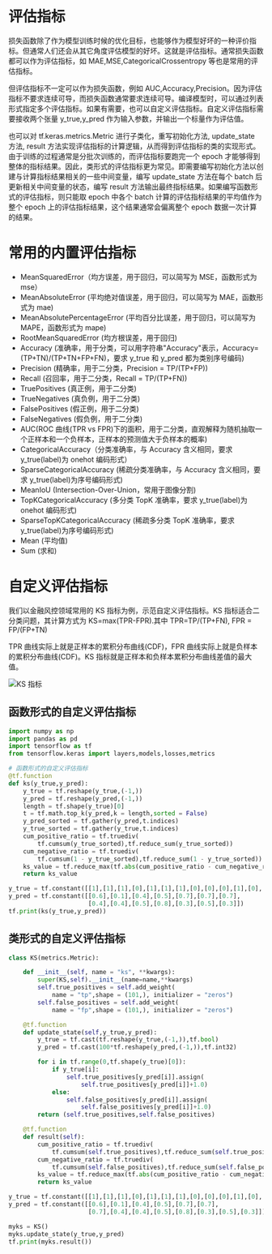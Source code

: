 # 评估指标

损失函数除了作为模型训练时候的优化目标，也能够作为模型好坏的一种评价指标。但通常人们还会从其它角度评估模型的好坏。这就是评估指标。通常损失函数都可以作为评估指标，如 MAE,MSE,CategoricalCrossentropy 等也是常用的评估指标。

但评估指标不一定可以作为损失函数，例如 AUC,Accuracy,Precision。因为评估指标不要求连续可导，而损失函数通常要求连续可导。编译模型时，可以通过列表形式指定多个评估指标。如果有需要，也可以自定义评估指标。自定义评估指标需要接收两个张量 y_true,y_pred 作为输入参数，并输出一个标量作为评估值。

也可以对 tf.keras.metrics.Metric 进行子类化，重写初始化方法, update_state 方法, result 方法实现评估指标的计算逻辑，从而得到评估指标的类的实现形式。由于训练的过程通常是分批次训练的，而评估指标要跑完一个 epoch 才能够得到整体的指标结果。因此，类形式的评估指标更为常见。即需要编写初始化方法以创建与计算指标结果相关的一些中间变量，编写 update_state 方法在每个 batch 后更新相关中间变量的状态，编写 result 方法输出最终指标结果。如果编写函数形式的评估指标，则只能取 epoch 中各个 batch 计算的评估指标结果的平均值作为整个 epoch 上的评估指标结果，这个结果通常会偏离整个 epoch 数据一次计算的结果。

# 常用的内置评估指标

- MeanSquaredError（均方误差，用于回归，可以简写为 MSE，函数形式为 mse）
- MeanAbsoluteError (平均绝对值误差，用于回归，可以简写为 MAE，函数形式为 mae)
- MeanAbsolutePercentageError (平均百分比误差，用于回归，可以简写为 MAPE，函数形式为 mape)
- RootMeanSquaredError (均方根误差，用于回归)
- Accuracy (准确率，用于分类，可以用字符串"Accuracy"表示，Accuracy=(TP+TN)/(TP+TN+FP+FN)，要求 y_true 和 y_pred 都为类别序号编码)
- Precision (精确率，用于二分类，Precision = TP/(TP+FP))
- Recall (召回率，用于二分类，Recall = TP/(TP+FN))
- TruePositives (真正例，用于二分类)
- TrueNegatives (真负例，用于二分类)
- FalsePositives (假正例，用于二分类)
- FalseNegatives (假负例，用于二分类)
- AUC(ROC 曲线(TPR vs FPR)下的面积，用于二分类，直观解释为随机抽取一个正样本和一个负样本，正样本的预测值大于负样本的概率)
- CategoricalAccuracy（分类准确率，与 Accuracy 含义相同，要求 y_true(label)为 onehot 编码形式）
- SparseCategoricalAccuracy (稀疏分类准确率，与 Accuracy 含义相同，要求 y_true(label)为序号编码形式)
- MeanIoU (Intersection-Over-Union，常用于图像分割)
- TopKCategoricalAccuracy (多分类 TopK 准确率，要求 y_true(label)为 onehot 编码形式)
- SparseTopKCategoricalAccuracy (稀疏多分类 TopK 准确率，要求 y_true(label)为序号编码形式)
- Mean (平均值)
- Sum (求和)

# 自定义评估指标

我们以金融风控领域常用的 KS 指标为例，示范自定义评估指标。KS 指标适合二分类问题，其计算方式为 KS=max(TPR-FPR).其中 TPR=TP/(TP+FN), FPR = FP/(FP+TN)

TPR 曲线实际上就是正样本的累积分布曲线(CDF)，FPR 曲线实际上就是负样本的累积分布曲线(CDF)。KS 指标就是正样本和负样本累积分布曲线差值的最大值。

![KS 指标](https://github.com/lyhue1991/eat_tensorflow2_in_30_days/raw/master/data/KS_curve.png)

## 函数形式的自定义评估指标

```py
import numpy as np
import pandas as pd
import tensorflow as tf
from tensorflow.keras import layers,models,losses,metrics

# 函数形式的自定义评估指标
@tf.function
def ks(y_true,y_pred):
    y_true = tf.reshape(y_true,(-1,))
    y_pred = tf.reshape(y_pred,(-1,))
    length = tf.shape(y_true)[0]
    t = tf.math.top_k(y_pred,k = length,sorted = False)
    y_pred_sorted = tf.gather(y_pred,t.indices)
    y_true_sorted = tf.gather(y_true,t.indices)
    cum_positive_ratio = tf.truediv(
        tf.cumsum(y_true_sorted),tf.reduce_sum(y_true_sorted))
    cum_negative_ratio = tf.truediv(
        tf.cumsum(1 - y_true_sorted),tf.reduce_sum(1 - y_true_sorted))
    ks_value = tf.reduce_max(tf.abs(cum_positive_ratio - cum_negative_ratio))
    return ks_value

y_true = tf.constant([[1],[1],[1],[0],[1],[1],[1],[0],[0],[0],[1],[0],[1],[0]])
y_pred = tf.constant([[0.6],[0.1],[0.4],[0.5],[0.7],[0.7],[0.7],
                      [0.4],[0.4],[0.5],[0.8],[0.3],[0.5],[0.3]])
tf.print(ks(y_true,y_pred))
```

## 类形式的自定义评估指标

```py
class KS(metrics.Metric):

    def __init__(self, name = "ks", **kwargs):
        super(KS,self).__init__(name=name,**kwargs)
        self.true_positives = self.add_weight(
            name = "tp",shape = (101,), initializer = "zeros")
        self.false_positives = self.add_weight(
            name = "fp",shape = (101,), initializer = "zeros")

    @tf.function
    def update_state(self,y_true,y_pred):
        y_true = tf.cast(tf.reshape(y_true,(-1,)),tf.bool)
        y_pred = tf.cast(100*tf.reshape(y_pred,(-1,)),tf.int32)

        for i in tf.range(0,tf.shape(y_true)[0]):
            if y_true[i]:
                self.true_positives[y_pred[i]].assign(
                    self.true_positives[y_pred[i]]+1.0)
            else:
                self.false_positives[y_pred[i]].assign(
                    self.false_positives[y_pred[i]]+1.0)
        return (self.true_positives,self.false_positives)

    @tf.function
    def result(self):
        cum_positive_ratio = tf.truediv(
            tf.cumsum(self.true_positives),tf.reduce_sum(self.true_positives))
        cum_negative_ratio = tf.truediv(
            tf.cumsum(self.false_positives),tf.reduce_sum(self.false_positives))
        ks_value = tf.reduce_max(tf.abs(cum_positive_ratio - cum_negative_ratio))
        return ks_value

y_true = tf.constant([[1],[1],[1],[0],[1],[1],[1],[0],[0],[0],[1],[0],[1],[0]])
y_pred = tf.constant([[0.6],[0.1],[0.4],[0.5],[0.7],[0.7],
                      [0.7],[0.4],[0.4],[0.5],[0.8],[0.3],[0.5],[0.3]])

myks = KS()
myks.update_state(y_true,y_pred)
tf.print(myks.result())
```

